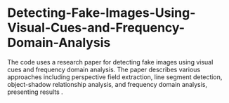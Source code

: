 # Detecting-Fake-Images-Using-Visual-Cues-and-Frequency-Domain-Analysis
The code uses a research paper for detecting fake images using visual cues and frequency domain analysis. The paper describes various approaches including perspective field extraction, line segment detection, object-shadow relationship analysis, and frequency domain analysis, presenting results .
